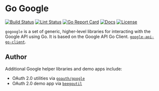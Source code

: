 # Go Google

[![Build Status][build-status-svg]][build-status-url]
[![Lint Status][lint-status-svg]][lint-status-url]
[![Go Report Card][goreport-svg]][goreport-url]
[![Docs][docs-godoc-svg]][docs-godoc-url]
[![License][license-svg]][license-url]

 [build-status-svg]: https://github.com/grokify/gogoogle/workflows/test/badge.svg
 [build-status-url]: https://github.com/grokify/gogoogle/actions/workflows/test.yaml
 [lint-status-svg]: https://github.com/grokify/gogoogle/workflows/lint/badge.svg
 [lint-status-url]: https://github.com/grokify/gogoogle/actions/workflows/lint.yaml
 [goreport-svg]: https://goreportcard.com/badge/github.com/grokify/gogoogle
 [goreport-url]: https://goreportcard.com/report/github.com/grokify/gogoogle
 [docs-godoc-svg]: https://pkg.go.dev/badge/github.com/grokify/gogoogle
 [docs-godoc-url]: https://pkg.go.dev/github.com/grokify/gogoogle
 [license-svg]: https://img.shields.io/badge/license-MIT-blue.svg
 [license-url]: https://github.com/grokify/gogoogle/blob/master/LICENSE

`gogoogle` is a set of generic, higher-level libraries for interacting with the Google API using Go. It is based on the Google API Go Client. [`google-api-go-client`](https://github.com/google/google-api-go-client).

## Author

Additional Google helper libraries and demo apps include:

* OAuth 2.0 utilities via [`goauth/google`](https://github.com/grokify/goauth/tree/master/google)
* OAuth 2.0 demo app via [`beegoutil`](https://github.com/grokify/beegoutil)
